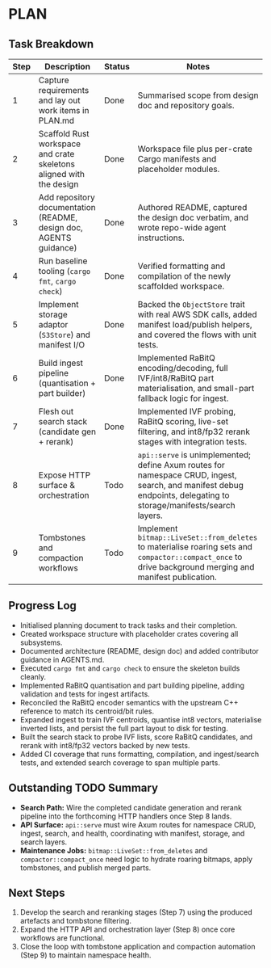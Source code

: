 # PLAN

## Task Breakdown
| Step | Description | Status | Notes |
| --- | --- | --- | --- |
| 1 | Capture requirements and lay out work items in PLAN.md | Done | Summarised scope from design doc and repository goals. |
| 2 | Scaffold Rust workspace and crate skeletons aligned with the design | Done | Workspace file plus per-crate Cargo manifests and placeholder modules. |
| 3 | Add repository documentation (README, design doc, AGENTS guidance) | Done | Authored README, captured the design doc verbatim, and wrote repo-wide agent instructions. |
| 4 | Run baseline tooling (`cargo fmt`, `cargo check`) | Done | Verified formatting and compilation of the newly scaffolded workspace. |
| 5 | Implement storage adaptor (`S3Store`) and manifest I/O | Done | Backed the `ObjectStore` trait with real AWS SDK calls, added manifest load/publish helpers, and covered the flows with unit tests. |
| 6 | Build ingest pipeline (quantisation + part builder) | Done | Implemented RaBitQ encoding/decoding, full IVF/int8/RaBitQ part materialisation, and small-part fallback logic for ingest. |
| 7 | Flesh out search stack (candidate gen + rerank) | Done | Implemented IVF probing, RaBitQ scoring, live-set filtering, and int8/fp32 rerank stages with integration tests. |
| 8 | Expose HTTP surface & orchestration | Todo | `api::serve` is unimplemented; define Axum routes for namespace CRUD, ingest, search, and manifest debug endpoints, delegating to storage/manifests/search layers. |
| 9 | Tombstones and compaction workflows | Todo | Implement `bitmap::LiveSet::from_deletes` to materialise roaring sets and `compactor::compact_once` to drive background merging and manifest publication. |

## Progress Log
- Initialised planning document to track tasks and their completion.
- Created workspace structure with placeholder crates covering all subsystems.
- Documented architecture (README, design doc) and added contributor guidance in AGENTS.md.
- Executed `cargo fmt` and `cargo check` to ensure the skeleton builds cleanly.
- Implemented RaBitQ quantisation and part building pipeline, adding validation and tests for ingest artifacts.
- Reconciled the RaBitQ encoder semantics with the upstream C++ reference to match its centroid/bit rules.
- Expanded ingest to train IVF centroids, quantise int8 vectors, materialise inverted lists, and persist the full part layout to disk for testing.
- Built the search stack to probe IVF lists, score RaBitQ candidates, and rerank with int8/fp32 vectors backed by new tests.
- Added CI coverage that runs formatting, compilation, and ingest/search tests, and extended search coverage to span multiple parts.

## Outstanding TODO Summary
- **Search Path:** Wire the completed candidate generation and rerank pipeline into the forthcoming HTTP handlers once Step 8 lands.
- **API Surface:** `api::serve` must wire Axum routes for namespace CRUD, ingest, search, and health, coordinating with manifest, storage, and search layers.
- **Maintenance Jobs:** `bitmap::LiveSet::from_deletes` and `compactor::compact_once` need logic to hydrate roaring bitmaps, apply tombstones, and publish merged parts.

## Next Steps
1. Develop the search and reranking stages (Step 7) using the produced artefacts and tombstone filtering.
2. Expand the HTTP API and orchestration layer (Step 8) once core workflows are functional.
3. Close the loop with tombstone application and compaction automation (Step 9) to maintain namespace health.
